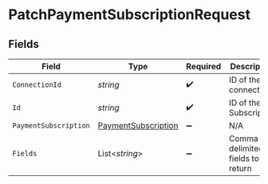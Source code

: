 # PatchPaymentSubscriptionRequest


## Fields

| Field                                                                 | Type                                                                  | Required                                                              | Description                                                           |
| --------------------------------------------------------------------- | --------------------------------------------------------------------- | --------------------------------------------------------------------- | --------------------------------------------------------------------- |
| `ConnectionId`                                                        | *string*                                                              | :heavy_check_mark:                                                    | ID of the connection                                                  |
| `Id`                                                                  | *string*                                                              | :heavy_check_mark:                                                    | ID of the Subscription                                                |
| `PaymentSubscription`                                                 | [PaymentSubscription](../../Models/Components/PaymentSubscription.md) | :heavy_minus_sign:                                                    | N/A                                                                   |
| `Fields`                                                              | List<*string*>                                                        | :heavy_minus_sign:                                                    | Comma-delimited fields to return                                      |
